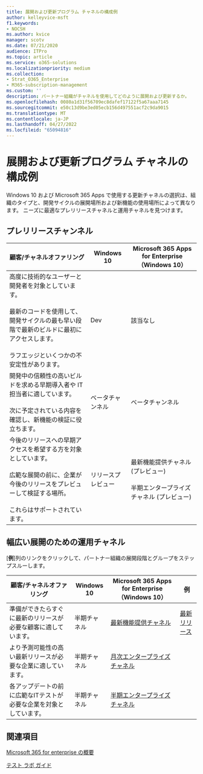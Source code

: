 ```yaml
---
title: 展開および更新プログラム チャネルの構成例
author: kelleyvice-msft
f1.keywords:
- NOCSH
ms.author: kvice
manager: scotv
ms.date: 07/21/2020
audience: ITPro
ms.topic: article
ms.service: o365-solutions
ms.localizationpriority: medium
ms.collection:
- Strat_O365_Enterprise
- M365-subscription-management
ms.custom: ''
description: パートナー組織がチャネルを使用してどのように展開および更新するか。
ms.openlocfilehash: 0080a1d31f56709ec8dafef17122f5a67aaa7145
ms.sourcegitcommit: e50c13d9be3ed05ecb156d497551acf2c9da9015
ms.translationtype: MT
ms.contentlocale: ja-JP
ms.lasthandoff: 04/27/2022
ms.locfileid: "65094816"
---
```

# <a name="deployment-and-update-channel-example-configurations"></a>展開および更新プログラム チャネルの構成例

Windows 10 および Microsoft 365 Apps で使用する更新チャネルの選択は、組織のタイプと、開発サイクルの展開場所および新機能の使用場所によって異なります。 ニーズに最適なプレリリースチャネルと運用チャネルを見つけます。

## <a name="pre-release-channels"></a>プレリリースチャンネル

|顧客/チャネルオファリング|Windows 10|Microsoft 365 Apps for Enterprise（Windows 10）|
|---|---|---|
|高度に技術的なユーザーと開発者を対象としています。 <br/><br/> 最新のコードを使用して、開発サイクルの最も早い段階で最新のビルドに最初にアクセスします。 <br/><br/> ラフエッジといくつかの不安定性があります。|Dev|該当なし|
|開発中の信頼性の高いビルドを求める早期導入者や IT 担当者に適しています。 <br/><br/> 次に予定されている内容を確認し、新機能の検証に役立ちます。|ベータチャンネル|ベータチャンネル|
|今後のリリースへの早期アクセスを希望する方を対象としています。 <br/><br/> 広範な展開の前に、企業が今後のリリースをプレビューして検証する場所。 <br/><br/> これらはサポートされています。|リリースプレビュー|最新機能提供チャネル (プレビュー) <br/><br/> 半期エンタープライズ チャネル (プレビュー)|

## <a name="production-channels-for-broad-deployment"></a>幅広い展開のための運用チャネル

[**例**]列のリンクをクリックして、パートナー組織の展開段階とグループをステップスルーします。

|顧客/チャネルオファリング|Windows 10|Microsoft 365 Apps for Enterprise（Windows 10）|例|
|---|---|---|---|
|準備ができたらすぐに最新のリリースが必要な顧客に適しています。|半期チャネル|[最新機能提供チャネル](/deployoffice/overview-update-channels#current-channel-overview)|[最新リリース](deploy-update-channels-examples-rapid-deploy.md)|
|より予測可能性の高い最新リリースが必要な企業に適しています。|半期チャネル|[月次エンタープライズ チャネル](/deployoffice/overview-update-channels#monthly-enterprise-channel-overview)||
|各アップデートの前に広範なITテストが必要な企業を対象としています。|半期チャネル|[半期エンタープライズ チャネル](/deployoffice/overview-update-channels#semi-annual-enterprise-channel-overview)||

## <a name="see-also"></a>関連項目

[Microsoft 365 for enterprise の概要](microsoft-365-overview.md)

[テスト ラボ ガイド](m365-enterprise-test-lab-guides.md)